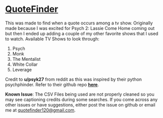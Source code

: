 # [QuoteFinder][QuoteFinder]

This was made to find when a quote occurs among a tv show. Originally made because I was excited for Psych 2: Lassie Come Home coming out but then I ended up adding a couple of my other favorite shows that I used to watch.
Available TV Shows to look through:
1) Psych
2) Monk
3) The Mentalist
4) White Collar
5) Leverage

Credit to **u/psyk27** from reddit as this was inspired by their python psychphinder. Refer to their github repo **[here][psykRepo]**.

**Known Issue**: The CSV Files being used are not properly cleaned so you may see captioning credits during some searches. If you come across any other issues or have suggestions, either post the issue on github or email me at [quotefinder120@gmail.com](mailto:quotefinder120@gmail.com).





  [psykRepo]: <https://github.com/psyk27/psychphinder>
  [QuoteFinder]: <https://quotefinder.github.io/>
